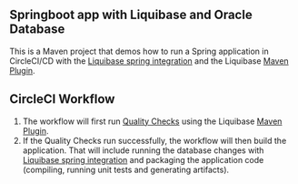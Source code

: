 ## Springboot app with Liquibase and Oracle Database
This is a Maven project that demos how to run a Spring application in CircleCI/CD with the [Liquibase spring integration](https://www.liquibase.org/javadoc/liquibase/integration/spring/SpringLiquibase.html) and the Liquibase [Maven Plugin](https://docs.liquibase.com/tools-integrations/maven/home.html).

## CircleCI Workflow
1. The workflow will first run [Quality Checks](https://www.liquibase.com/quality-checks) using the Liquibase [Maven Plugin](https://docs.liquibase.com/tools-integrations/maven/home.html).
2. If the Quality Checks run successfully, the workflow will then build the application.  That will include running the database changes with [Liquibase spring integration](https://www.liquibase.org/javadoc/liquibase/integration/spring/SpringLiquibase.html) and packaging the application code (compiling, running unit tests and generating artifacts).
